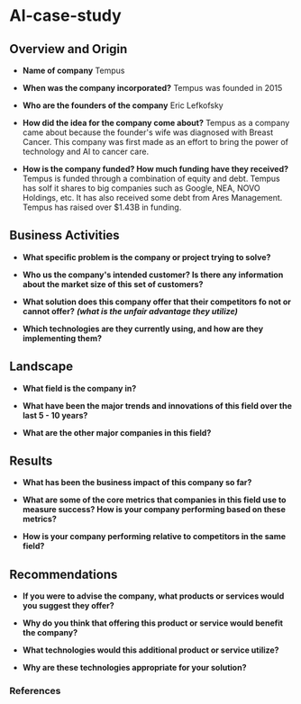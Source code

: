 # AI-case-study

## Overview and Origin

* **Name of company**
    Tempus

* **When was the company incorporated?**
    Tempus was founded in 2015

* **Who are the founders of the company**
    Eric Lefkofsky

* **How did the idea for the company come about?**
    Tempus as a company came about because the founder's wife was diagnosed with Breast Cancer. This company was first made as an effort to bring the power of technology and AI to cancer care.

* **How is the company funded? How much funding have they received?**
    Tempus is funded through a combination of equity and debt. Tempus has solf it shares to big companies such as Google, NEA, NOVO Holdings, etc. It has also received some debt from Ares Management. Tempus has raised over $1.43B in funding. 

## Business Activities 

* **What specific problem is the company or project trying to solve?**

* **Who us the company's intended customer? Is there any information about the market size of this set of customers?**

* **What solution does this company offer that their competitors fo not or cannot offer?** ***(what is the unfair advantage they utilize)*** 

* **Which technologies are they currently using, and how are they implementing them?** 

## Landscape 

* **What field is the company in?**

* **What have been the major trends and innovations of this field over the last 5 - 10 years?**

* **What are the other major companies in this field?**

## Results

* **What has been the business impact of this company so far?**

* **What are some of the core metrics that companies in this field use to measure success? How is your company performing based on these metrics?**

* **How is your company performing relative to competitors in the same field?**

## Recommendations 

* **If you were to advise the company, what products or services would you suggest they offer?**

* **Why do you think that offering this product or service would benefit the company?**

* **What technologies would this additional product or service utilize?**

* **Why are these technologies appropriate for your solution?**

### References 